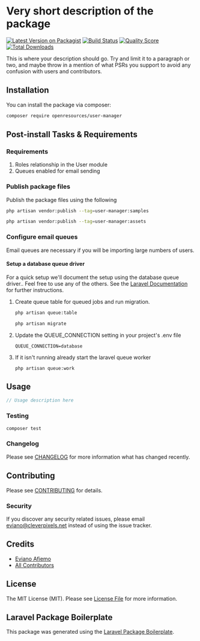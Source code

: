 # Very short description of the package

[![Latest Version on Packagist](https://img.shields.io/packagist/v/openresources/user-manager.svg?style=flat-square)](https://packagist.org/packages/openresources/user-manager)
[![Build Status](https://img.shields.io/travis/openresources/user-manager/master.svg?style=flat-square)](https://travis-ci.org/openresources/user-manager)
[![Quality Score](https://img.shields.io/scrutinizer/g/openresources/user-manager.svg?style=flat-square)](https://scrutinizer-ci.com/g/openresources/user-manager)
[![Total Downloads](https://img.shields.io/packagist/dt/openresources/user-manager.svg?style=flat-square)](https://packagist.org/packages/openresources/user-manager)

This is where your description should go. Try and limit it to a paragraph or two, and maybe throw in a mention of what PSRs you support to avoid any confusion with users and contributors.

## Installation

You can install the package via composer:

```bash
composer require openresources/user-manager
```

## Post-install Tasks & Requirements

### Requirements

1. Roles relationship in the User module
2. Queues enabled for email sending


### Publish package files

Publish the package files using the following

```bash
php artisan vendor:publish --tag=user-manager:samples
```

```bash
php artisan vendor:publish --tag=user-manager:assets
```

### Configure email queues

Email queues are necessary if you will be importing large numbers of users.

#### Setup a database queue driver

For a quick setup we'll document the setup using the database queue driver.. Feel free to use any of the others. See the [Laravel Documentation]("https://laravel.com/docs/7.x/queues#driver-prerequisites") for further instructions.

1. Create queue table for queued jobs and run migration.

    ```bash
    php artisan queue:table

    php artisan migrate
    ```

1. Update the QUEUE_CONNECTION setting in your project's .env file

    `QUEUE_CONNECTION=database`

1. If it isn't running already start the laravel queue worker

    `php artisan queue:work`

## Usage

``` php
// Usage description here
```

### Testing

``` bash
composer test
```

### Changelog

Please see [CHANGELOG](CHANGELOG.md) for more information what has changed recently.

## Contributing

Please see [CONTRIBUTING](CONTRIBUTING.md) for details.

### Security

If you discover any security related issues, please email eviano@cleverpixels.net instead of using the issue tracker.

## Credits

- [Eviano Afiemo](https://github.com/openresources)
- [All Contributors](../../contributors)

## License

The MIT License (MIT). Please see [License File](LICENSE.md) for more information.

## Laravel Package Boilerplate

This package was generated using the [Laravel Package Boilerplate](https://laravelpackageboilerplate.com).
